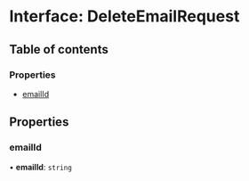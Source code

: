# Interface: DeleteEmailRequest

## Table of contents

### Properties

- [emailId](DeleteEmailRequest.md#emailid)

## Properties

### <a id="emailid" name="emailid"></a> emailId

• **emailId**: `string`
